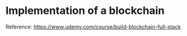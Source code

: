 # Implementation of a blockchain

Reference: https://www.udemy.com/course/build-blockchain-full-stack
